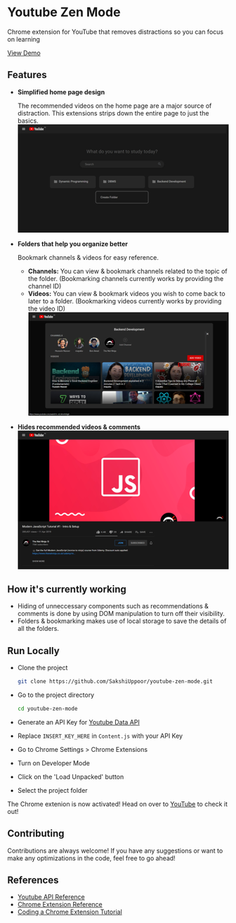 
# Youtube Zen Mode

Chrome extension for YouTube that removes distractions so you can focus on learning

[View Demo](https://drive.google.com/file/d/1CphQwX-n39L5GWEBuNJDCXAL6n5P4F7P/view?usp=sharing)


## Features

- **Simplified home page design**
    
    The recommended videos on the home page are a major source of distraction. This extensions strips down the entire page to just the basics.
    ![App Screenshot](https://raw.githubusercontent.com/SakshiUppoor/youtube-zen-mode/master/media/Screenshot_1.png?token=ALCSI2WAUTR2RE6NOQ7ZFXTBCFH7W)
- **Folders that help you organize better**

    Bookmark channels & videos for easy reference. 
    - **Channels:** You can view & bookmark channels related to the topic of the folder. (Bookmarking channels currently works by providing the channel ID)
    - **Videos:** You can view & bookmark videos you wish to come back to later to a folder. (Bookmarking videos currently works by providing the video ID)
    ![App Screenshot](https://raw.githubusercontent.com/SakshiUppoor/youtube-zen-mode/master/media/Screenshot_2.png?token=ALCSI2WPE3BDZ2UODPUIXFLBCFIBO)
- **Hides recommended videos & comments**
    ![App Screenshot](https://raw.githubusercontent.com/SakshiUppoor/youtube-zen-mode/master/media/Screenshot_3.png?token=ALCSI2RCHSKFJ73M7XMZEE3BCFIC6)

## How it's currently working

- Hiding of unneccessary components such as recommendations & comments is done by using DOM manipulation to turn off their visibility.
- Folders & bookmarking makes use of local storage to save the details of all the folders.

## Run Locally

- Clone the project
    ```bash
    git clone https://github.com/SakshiUppoor/youtube-zen-mode.git
    ```

- Go to the project directory

    ```bash
    cd youtube-zen-mode
    ```
- Generate an API Key for [Youtube Data API](https://console.cloud.google.com/apis/library/youtube.googleapis.com?project=midyear-spot-321704)
- Replace `INSERT_KEY_HERE` in `Content.js` with your API Key 
- Go to Chrome Settings > Chrome Extensions
- Turn on Developer Mode
- Click on the 'Load Unpacked' button
- Select the project folder

The Chrome extenion is now activated! Head on over to [YouTube](https://www.youtube.com/) to check it out!
## Contributing

Contributions are always welcome!
If you have any suggestions or want to make any optimizations in the code, feel free to go ahead!

  
## References

 - [Youtube API Reference](https://developers.google.com/youtube/v3)
 - [Chrome Extension Reference](https://developer.chrome.com/docs/extensions/mv3/getstarted/)
 - [Coding a Chrome Extension Tutorial](https://www.youtube.com/watch?v=zHIryKuhYA4&t=245s)

  
